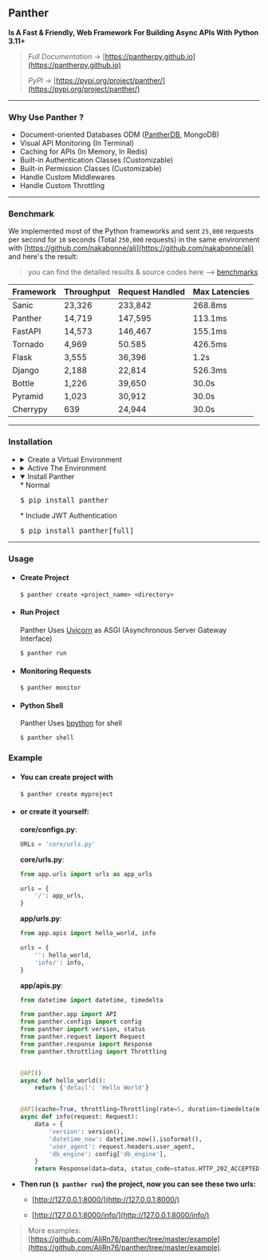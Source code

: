 
## Panther 
<b>Is A Fast &  Friendly, Web Framework For Building Async APIs With Python 3.11+</b> 

>_Full Documentation_ -> [https://pantherpy.github.io](https://pantherpy.github.io)
> 
>_PyPI_ -> [https://pypi.org/project/panther/](https://pypi.org/project/panther/)

---

### Why Use Panther ?
- Document-oriented Databases ODM ([PantherDB](https://pypi.org/project/pantherdb/), MongoDB)
- Visual API Monitoring (In Terminal)
- Caching for APIs (In Memory, In Redis)
- Built-in Authentication Classes (Customizable)
- Built-in Permission Classes (Customizable)
- Handle Custom Middlewares
- Handle Custom Throttling 
---

### Benchmark
We implemented most of the Python frameworks and sent 
`25,000` requests per second 
for `10` seconds
(Total `250,000` requests)
in the same environment
with [https://github.com/nakabonne/ali](https://github.com/nakabonne/ali) and here's the result:

> you can find the detailed results & source codes here --> [benchmarks](https://pantherpy.github.io/benchmarks/)


| Framework  | Throughput  | Request Handled  | Max Latencies |
|------------|-------------|------------------|---------------|
| Sanic      | 23,326      | 233,842          | 268.8ms       |
| Panther    | 14,719      | 147,595          | 113.1ms       |
| FastAPI    | 14,573      | 146,467          | 155.1ms       |
| Tornado    | 4,969       | 50.585           | 426.5ms       |
| Flask      | 3,555       | 36,396           | 1.2s          |
| Django     | 2,188       | 22,814           | 526.3ms       |
| Bottle     | 1,226       | 39,650           | 30.0s         |
| Pyramid    | 1,023       | 30,912           | 30.0s         |
| Cherrypy   | 639         | 24,944           | 30.0s         |

---

### Installation
- <details>
    <summary>Create a Virtual Environment</summary>
    <pre>$ python -m venv .venv</pre>
  
  </details>
  
- <details>
    <summary>Active The Environment</summary>
    * Linux & Mac
      <pre>$ source .venv/bin/activate</pre>
    * Windows
      <pre>$ .\.venv\Scripts\activate</pre>
  
  </details>
 
- <details open>
    <summary>Install Panther</summary>
    * Normal
      <pre>$ pip install panther</pre>
    * Include JWT Authentication
      <pre>$ pip install panther[full]</pre>
  </details>
  
---

### Usage

- #### Create Project

    ```console
    $ panther create <project_name> <directory>
    ```

- #### Run Project
    Panther Uses [Uvicorn](https://github.com/encode/uvicorn) as ASGI (Asynchronous Server Gateway Interface)
    ```console
    $ panther run 
    ```

- #### Monitoring Requests

    ```console
    $ panther monitor 
    ```

- #### Python Shell
    Panther Uses [bpython](https://bpython-interpreter.org) for shell
    ```console
    $ panther shell 
    ```
  
### Example

- #### You can create project with
 
    ```console 
    $ panther create myproject
    ``` 
  
- #### or create it yourself:

    **core/configs.py**:
    
    ```python
    URLs = 'core/urls.py'
    ```
    
    **core/urls.py**:
    
    ```python
    from app.urls import urls as app_urls
    
    urls = {
        '/': app_urls,
    }
    ```
    
    **app/urls.py**:
    
    ```python
    from app.apis import hello_world, info
    
    urls = {
        '': hello_world,
        'info/': info,
    }
    ```
    
    **app/apis.py**:
    
    ```python
    from datetime import datetime, timedelta

    from panther.app import API
    from panther.configs import config
    from panther import version, status
    from panther.request import Request
    from panther.response import Response
    from panther.throttling import Throttling
    
    
    @API()
    async def hello_world():
        return {'detail': 'Hello World'}
    
    
    @API(cache=True, throttling=Throttling(rate=5, duration=timedelta(minutes=1)))
    async def info(request: Request):
        data = {
            'version': version(),
            'datetime_now': datetime.now().isoformat(),
            'user_agent': request.headers.user_agent,
            'db_engine': config['db_engine'],
        }
        return Response(data=data, status_code=status.HTTP_202_ACCEPTED)
    ```

- <b> Then run (`$ panther run`) the project, now you can see these two urls:</b>

  * [http://127.0.0.1:8000/](http://127.0.0.1:8000/)

  * [http://127.0.0.1:8000/info/](http://127.0.0.1:8000/info/)



> More examples: [https://github.com/AliRn76/panther/tree/master/example](https://github.com/AliRn76/panther/tree/master/example).
